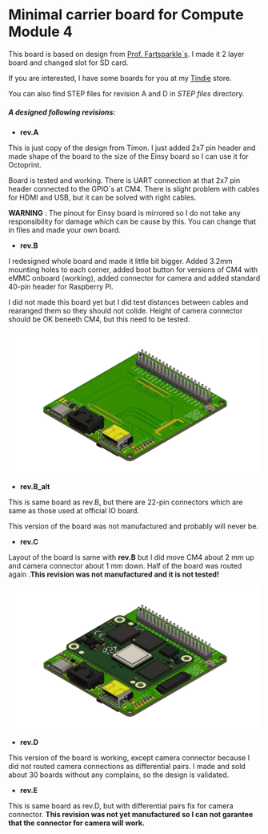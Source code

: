 # Minimal carrier board for Compute Module 4

This board is based on design from [Prof. Fartsparkle´s](https://hackaday.io/project/175832-minimal-raspberry-pi-cm-4-carrier). I made it 2 layer board and changed slot for SD card. 

If you are interested, I have some boards for you at my [Tindie](https://www.tindie.com/products/dronecz/minimal-carrier-board-for-compute-module-4/) store. 

You can also find STEP files for revision A and D in _STEP files_ directory. 

##### A designed following revisions:

- **rev.A**

This is just copy of the design from Timon. I just added 2x7 pin header and made shape of the board to the size of the Einsy board so I can use it for Octoprint. 

Board is tested and working. There is UART connection at that 2x7 pin header connected to the GPIO´s at CM4. There is slight problem with cables for HDMI and USB, but it can be solved with right cables.  

**WARNING** : The pinout for Einsy board is mirrored so I do not take any responsibility for damage which can be cause by this. You can change that in files and made your own board.

- **rev.B** 

I redesigned whole board and made it little bit bigger. Added 3.2mm mounting holes to each corner, added boot button for versions of CM4 with eMMC onboard (working), added connector for camera and added standard 40-pin header for Raspberry Pi.

I did not made this board yet but I did test distances between cables and rearanged them so they should not colide. Height of camera connector should be OK beneeth CM4, but this need to be tested. 

![](https://github.com/dronecz/Minimal_carrier_board_for_CM4/blob/main/images/img_A.png)

- **rev.B_alt**

This is same board as rev.B, but there are 22-pin connectors which are same as those used at official IO board. 

This version of the board was not manufactured and probably will never be. 

- **rev.C**

Layout of the board is same with **rev.B** but I did move CM4 about 2 mm up and camera connector about 1 mm down. Half of the board was routed again .**This revision was not manufactured and it is not tested!** 

![](https://github.com/dronecz/Minimal_carrier_board_for_CM4/blob/main/images/img_rev_C_a.png)

- **rev.D**

This version of the board is working, except camera connector because I did not routed camera connections as differential pairs. I made and sold about 30 boards without any complains, so the design is validated. 

- **rev.E**

This is same board as rev.D, but with differential pairs fix for camera connector. **This revision was not yet manufactured so I can not garantee that the connector for camera will work.**
